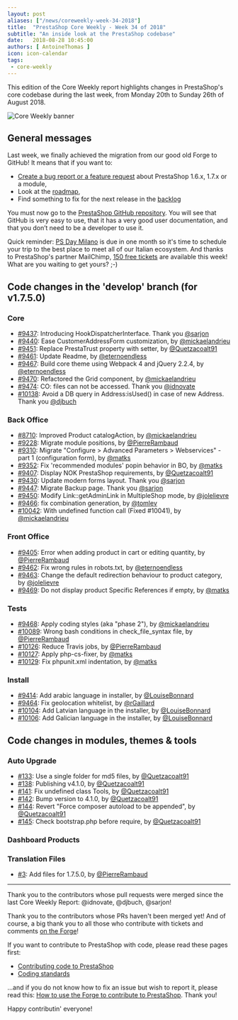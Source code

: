 ```yaml
---
layout: post
aliases: ["/news/coreweekly-week-34-2018"]
title:  "PrestaShop Core Weekly - Week 34 of 2018"
subtitle: "An inside look at the PrestaShop codebase"
date:   2018-08-28 10:45:00
authors: [ AntoineThomas ]
icon: icon-calendar
tags:
 - core-weekly
---
```


This edition of the Core Weekly report highlights changes in PrestaShop's core codebase during the last week, from Monday 20th to Sunday 26th of August 2018.

![Core Weekly banner](/assets/images/2017/04/core_weekly_banner.jpg)


## General messages

Last week, we finally achieved the migration from our good old Forge to GitHub! It means that if you want to:

* [Create a bug report or a feature request](https://github.com/PrestaShop/PrestaShop/issues/new/choose) about PrestaShop 1.6.x, 1.7.x or a module,
* Look at the [roadmap](https://github.com/PrestaShop/PrestaShop/projects/1),
* Find something to fix for the next release in the [backlog](https://github.com/PrestaShop/PrestaShop/projects/2)

You must now go to the [PrestaShop GitHub repository](https://github.com/PrestaShop/PrestaShop). You will see that GitHub is very easy to use, that it has a very good user documentation, and that you don’t need to be a developer to use it.

Quick reminder: [PS Day Milano](https://prestashopday.com/it/) is due in one month so it's time to schedule your trip to the best place to meet all of our Italian ecosystem. And thanks to PrestaShop's partner MailChimp, [150 free tickets](https://www.eventbrite.com/e/biglietti-prestashop-day-milano-44793298963?aff=BuildMailChimp150ticks&discount=MailChimptioffreilbiglietto) are available this week! What are you waiting to get yours? ;-)


## Code changes in the 'develop' branch (for v1.7.5.0)

### Core

* [#9437](https://github.com/PrestaShop/PrestaShop/pull/9437): Introducing HookDispatcherInterface. Thank you [@sarjon](https://github.com/sarjon)
* [#9440](https://github.com/PrestaShop/PrestaShop/pull/9440): Ease CustomerAddressForm customization, by [@mickaelandrieu](https://github.com/mickaelandrieu)
* [#9451](https://github.com/PrestaShop/PrestaShop/pull/9451): Replace PrestaTrust property with setter, by [@Quetzacoalt91](https://github.com/Quetzacoalt91)
* [#9461](https://github.com/PrestaShop/PrestaShop/pull/9461): Update Readme, by [@eternoendless](https://github.com/eternoendless)
* [#9467](https://github.com/PrestaShop/PrestaShop/pull/9467): Build core theme using Webpack 4 and jQuery 2.2.4, by [@eternoendless](https://github.com/eternoendless)
* [#9470](https://github.com/PrestaShop/PrestaShop/pull/9470): Refactored the Grid component, by [@mickaelandrieu](https://github.com/mickaelandrieu)
* [#9474](https://github.com/PrestaShop/PrestaShop/pull/9474): CO: files can not be accessed. Thank you [@idnovate](https://github.com/idnovate)
* [#10138](https://github.com/PrestaShop/PrestaShop/pull/10138): Avoid a DB query in Address:isUsed() in case of new Address. Thank you [@djbuch](https://github.com/djbuch)


### Back Office

* [#8710](https://github.com/PrestaShop/PrestaShop/pull/8710): Improved Product catalogAction, by [@mickaelandrieu](https://github.com/mickaelandrieu)
* [#9228](https://github.com/PrestaShop/PrestaShop/pull/9228): Migrate module positions, by [@PierreRambaud](https://github.com/PierreRambaud)
* [#9310](https://github.com/PrestaShop/PrestaShop/pull/9310): Migrate "Configure > Advanced Parameters > Webservices" - part 1 (configuration form), by [@matks](https://github.com/matks)
* [#9352](https://github.com/PrestaShop/PrestaShop/pull/9352): Fix 'recommended modules' popin behavior in BO, by [@matks](https://github.com/matks)
* [#9407](https://github.com/PrestaShop/PrestaShop/pull/9407): Display NOK PrestaShop requirements, by [@Quetzacoalt91](https://github.com/Quetzacoalt91)
* [#9430](https://github.com/PrestaShop/PrestaShop/pull/9430): Update modern forms layout. Thank you [@sarjon](https://github.com/sarjon)
* [#9447](https://github.com/PrestaShop/PrestaShop/pull/9447): Migrate Backup page. Thank you [@sarjon](https://github.com/sarjon)
* [#9450](https://github.com/PrestaShop/PrestaShop/pull/9450): Modify Link::getAdminLink in MultipleShop mode, by [@jolelievre](https://github.com/jolelievre)
* [#9466](https://github.com/PrestaShop/PrestaShop/pull/9466): fix combination generation, by [@tomlev](https://github.com/tomlev)
* [#10042](https://github.com/PrestaShop/PrestaShop/pull/10042): With undefined function call (Fixed #10041), by [@mickaelandrieu](https://github.com/mickaelandrieu)


### Front Office

* [#9405](https://github.com/PrestaShop/PrestaShop/pull/9405): Error when adding product in cart or editing quantity, by [@PierreRambaud](https://github.com/PierreRambaud)
* [#9462](https://github.com/PrestaShop/PrestaShop/pull/9462): Fix wrong rules in robots.txt, by [@eternoendless](https://github.com/eternoendless)
* [#9463](https://github.com/PrestaShop/PrestaShop/pull/9463): Change the default redirection behaviour to product category, by [@jolelievre](https://github.com/jolelievre)
* [#9469](https://github.com/PrestaShop/PrestaShop/pull/9469): Do not display product Specific References if empty, by [@matks](https://github.com/matks)


### Tests

* [#9468](https://github.com/PrestaShop/PrestaShop/pull/9468): Apply coding styles (aka "phase 2"), by [@mickaelandrieu](https://github.com/mickaelandrieu)
* [#10089](https://github.com/PrestaShop/PrestaShop/pull/10089): Wrong bash conditions in check_file_syntax file, by [@PierreRambaud](https://github.com/PierreRambaud)
* [#10126](https://github.com/PrestaShop/PrestaShop/pull/10126): Reduce Travis jobs, by [@PierreRambaud](https://github.com/PierreRambaud)
* [#10127](https://github.com/PrestaShop/PrestaShop/pull/10127): Apply php-cs-fixer, by [@matks](https://github.com/matks)
* [#10129](https://github.com/PrestaShop/PrestaShop/pull/10129): Fix phpunit.xml indentation, by [@matks](https://github.com/matks)


### Install

* [#9414](https://github.com/PrestaShop/PrestaShop/pull/9414): Add arabic language in installer, by [@LouiseBonnard](https://github.com/LouiseBonnard)
* [#9464](https://github.com/PrestaShop/PrestaShop/pull/9464): Fix geolocation whitelist, by [@rGaillard](https://github.com/rGaillard)
* [#10104](https://github.com/PrestaShop/PrestaShop/pull/10104): Add Latvian language in the installer, by [@LouiseBonnard](https://github.com/LouiseBonnard)
* [#10106](https://github.com/PrestaShop/PrestaShop/pull/10106): Add Galician language in the installer, by [@LouiseBonnard](https://github.com/LouiseBonnard)


## Code changes in modules, themes & tools

### Auto Upgrade

* [#133](https://github.com/PrestaShop/autoupgrade/pull/133): Use a single folder for md5 files, by [@Quetzacoalt91](https://github.com/Quetzacoalt91)
* [#138](https://github.com/PrestaShop/autoupgrade/pull/138): Publishing v4.1.0, by [@Quetzacoalt91](https://github.com/Quetzacoalt91)
* [#141](https://github.com/PrestaShop/autoupgrade/pull/141): Fix undefined class Tools, by [@Quetzacoalt91](https://github.com/Quetzacoalt91)
* [#142](https://github.com/PrestaShop/autoupgrade/pull/142): Bump version to 4.1.0, by [@Quetzacoalt91](https://github.com/Quetzacoalt91)
* [#144](https://github.com/PrestaShop/autoupgrade/pull/144): Revert "Force composer autoload to be appended", by [@Quetzacoalt91](https://github.com/Quetzacoalt91)
* [#145](https://github.com/PrestaShop/autoupgrade/pull/145): Check bootstrap.php before require, by [@Quetzacoalt91](https://github.com/Quetzacoalt91)


### Dashboard Products

### Translation Files

* [#3](https://github.com/PrestaShop/TranslationFiles/pull/3): Add files for 1.7.5.0, by [@PierreRambaud](https://github.com/PierreRambaud)


<hr />

Thank you to the contributors whose pull requests were merged since the last Core Weekly Report: @idnovate, @djbuch, @sarjon!

Thank you to the contributors whose PRs haven't been merged yet! And of course, a big thank you to all those who contribute with tickets and comments [on the Forge](http://forge.prestashop.com/)!

If you want to contribute to PrestaShop with code, please read these pages first:

 * [Contributing code to PrestaShop](https://devdocs.prestashop.com/1.7/contribute/contribution-guidelines/)
 * [Coding standards](https://devdocs.prestashop.com/1.7/development/coding-standards/)

...and if you do not know how to fix an issue but wish to report it, please read this: [How to use the Forge to contribute to PrestaShop](https://devdocs.prestashop.com/1.7/contribute/contribute-reporting-issues/). Thank you!

Happy contributin' everyone!
